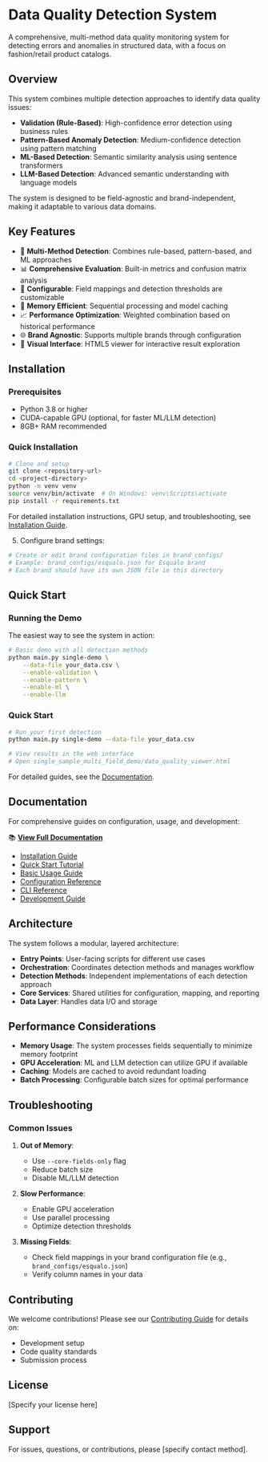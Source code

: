 # Data Quality Detection System

A comprehensive, multi-method data quality monitoring system for detecting errors and anomalies in structured data, with a focus on fashion/retail product catalogs.

## Overview

This system combines multiple detection approaches to identify data quality issues:

- **Validation (Rule-Based)**: High-confidence error detection using business rules
- **Pattern-Based Anomaly Detection**: Medium-confidence detection using pattern matching
- **ML-Based Detection**: Semantic similarity analysis using sentence transformers
- **LLM-Based Detection**: Advanced semantic understanding with language models

The system is designed to be field-agnostic and brand-independent, making it adaptable to various data domains.

## Key Features

- 🎯 **Multi-Method Detection**: Combines rule-based, pattern-based, and ML approaches
- 📊 **Comprehensive Evaluation**: Built-in metrics and confusion matrix analysis
- 🔧 **Configurable**: Field mappings and detection thresholds are customizable
- 💾 **Memory Efficient**: Sequential processing and model caching
- 📈 **Performance Optimization**: Weighted combination based on historical performance
- 🌐 **Brand Agnostic**: Supports multiple brands through configuration
- 📱 **Visual Interface**: HTML5 viewer for interactive result exploration

## Installation

### Prerequisites

- Python 3.8 or higher
- CUDA-capable GPU (optional, for faster ML/LLM detection)
- 8GB+ RAM recommended

### Quick Installation

```bash
# Clone and setup
git clone <repository-url>
cd <project-directory>
python -m venv venv
source venv/bin/activate  # On Windows: venv\Scripts\activate
pip install -r requirements.txt
```

For detailed installation instructions, GPU setup, and troubleshooting, see [Installation Guide](docs/getting-started/installation.md).

5. Configure brand settings:
```bash
# Create or edit brand configuration files in brand_configs/
# Example: brand_configs/esqualo.json for Esqualo brand
# Each brand should have its own JSON file in this directory
```

## Quick Start

### Running the Demo

The easiest way to see the system in action:

```bash
# Basic demo with all detection methods
python main.py single-demo \
    --data-file your_data.csv \
    --enable-validation \
    --enable-pattern \
    --enable-ml \
    --enable-llm
```

### Quick Start

```bash
# Run your first detection
python main.py single-demo --data-file your_data.csv

# View results in the web interface
# Open single_sample_multi_field_demo/data_quality_viewer.html
```

For detailed guides, see the [Documentation](docs/).

## Documentation

For comprehensive guides on configuration, usage, and development:

📚 **[View Full Documentation](docs/)**

- [Installation Guide](docs/getting-started/installation.md)
- [Quick Start Tutorial](docs/getting-started/quick-start.md)  
- [Basic Usage Guide](docs/getting-started/basic-usage.md)
- [Configuration Reference](docs/reference/configuration.md)
- [CLI Reference](docs/reference/cli.md)
- [Development Guide](docs/development/adding-fields.md)

## Architecture

The system follows a modular, layered architecture:

- **Entry Points**: User-facing scripts for different use cases
- **Orchestration**: Coordinates detection methods and manages workflow
- **Detection Methods**: Independent implementations of each detection approach
- **Core Services**: Shared utilities for configuration, mapping, and reporting
- **Data Layer**: Handles data I/O and storage

## Performance Considerations

- **Memory Usage**: The system processes fields sequentially to minimize memory footprint
- **GPU Acceleration**: ML and LLM detection can utilize GPU if available
- **Caching**: Models are cached to avoid redundant loading
- **Batch Processing**: Configurable batch sizes for optimal performance

## Troubleshooting

### Common Issues

1. **Out of Memory**: 
   - Use `--core-fields-only` flag
   - Reduce batch size
   - Disable ML/LLM detection

2. **Slow Performance**:
   - Enable GPU acceleration
   - Use parallel processing
   - Optimize detection thresholds

3. **Missing Fields**:
   - Check field mappings in your brand configuration file (e.g., `brand_configs/esqualo.json`)
   - Verify column names in your data

## Contributing

We welcome contributions! Please see our [Contributing Guide](docs/development/contributing.md) for details on:
- Development setup
- Code quality standards
- Submission process

## License

[Specify your license here]

## Support

For issues, questions, or contributions, please [specify contact method].
